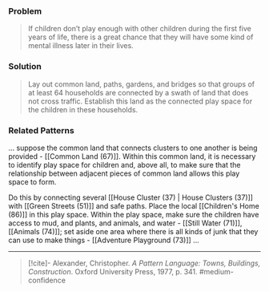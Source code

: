 ### Problem
>If children don’t play enough with other children during the first five years of life, there is a great chance that they will have some kind of mental illness later in their lives.

### Solution
>Lay out common land, paths, gardens, and bridges so that groups of at least 64 households are connected by a swath of land that does not cross traffic. Establish this land as the connected play space for the children in these households.

### Related Patterns
... suppose the common land that connects clusters to one another is being provided - [[Common Land (67)]]. Within this common land, it is necessary to identify play space for children and, above all, to make sure that the relationship between adjacent pieces of common land allows this play space to form.

Do this by connecting several [[House Cluster (37) | House Clusters (37)]] with [[Green Streets (51)]] and safe paths. Place the local [[Children's Home (86)]] in this play space. Within the play space, make sure the children have access to mud, and plants, and animals, and water - [[Still Water (71)]], [[Animals (74)]]; set aside one area where there is all kinds of junk that they can use to make things - [[Adventure Playground (73)]] ...

---
> [!cite]- Alexander, Christopher. _A Pattern Language: Towns, Buildings, Construction_. Oxford University Press, 1977, p. 341.
> #medium-confidence 